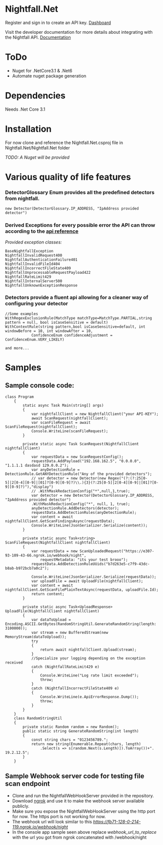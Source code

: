 # Nightfall.Net

Register and sign in to create an API key. [Dashboard](https://app.nightfall.ai/developer-platform)

Visit the developer documentation for more details about integrating with the Nightfall API. [Documentation](https://docs.nightfall.ai/docs/entities-and-terms-to-know)

# ToDo

* Nuget for .NetCore3.1 & .Net6
* Automate nuget package generation

# Dependencies
Needs .Net Core 3.1

# Installation
For now clone and reference the Nightfall.Net.csproj file in Nightfall.Net/Nightfall.Net folder 

*TODO: A Nuget will be provided*

# Various quality of life features 

### DetectorGlossary Enum provides all the predefined detectors from nightfall.

```
new Detector(DetectorGlossary.IP_ADDRESS, "IpAddress provided detector")
```
### Derived Exceptions for every possible error the API can throw according to the [api reference](https://docs.nightfall.ai/reference/scanpayloadv3)
*Provided exception classes:*
```
BaseNightfallException
NightfallInvalidRequest400
NightfallAuthenticationFailure401
NightfallInvalidFileId404
NightfallIncorrectFileState409
NightfallUnprocessableRequestPayload422
NightfallRateLimit429
NightfallInternalServer500
NightfallUnknownExceptionResponse 
```

### Detectors provide a fluent api allowing for a cleaner way of configuring your detector 
```
//Some examples
WithRegexExclusionRule(MatchType matchType=MatchType.PARTIAL,string pattern = null, bool isCaseSensitive = default)
WithContextRule(string pattern,bool isCaseSensitive=default, int windowBefore = 10, int windowAfter = 10,
            ConfidenceEnum confidenceAdjustment = ConfidenceEnum.VERY_LIKELY)

and more...
```
# Samples

## Sample console code:
```
class Program
    {
        static async Task Main(string[] args)
        {
            var nightfallClient = new NightfallClient("your API-KEY");
            await ScanRequest(nightfallClient);
            var scanFileRequest = await ScanFileRequest(nightfallClient);
            Console.WriteLine(scanFileRequest);
        }

        private static async Task ScanRequest(NightfallClient nightfallClient)
        {
            var requestData = new ScanRequestConfig();
            requestData.AddPayload("192.168.162.5", "0.0.0.0", "1.1.1.1 dasdasd 129.0.0.2");
            var anyDetectionRule = DetectionRule.GetANYDetectionRule("Any of the provided detectors");
            // var detector = new Detector(new Regex("(?:(?:25[0-5]|2[0-4][0-9]|[01]?[0-9][0-9]?)\\.){3}(?:25[0-5]|2[0-4][0-9]|[01]?[0-9][0-9]?)"),"display")
            // .WithMaskRedactionConfig("*",null,1,true);
            var detector = new Detector(DetectorGlossary.IP_ADDRESS, "IpAddress provided detector")
            .WithMaskRedactionConfig("*", null, 1, true);
            anyDetectionRule.AddDetectors(detector);
            requestData.AddDetectionRules(anyDetectionRule);
            var content = await nightfallClient.GetScanFindingsAsync(requestData);
            Console.WriteLine(JsonSerializer.Serialize(content));
        }

        private static async Task<string> ScanFileRequest(NightfallClient nightfallClient)
        {
            var requestData = new ScanUploadedRequest("https://e307-93-109-43-66.ngrok.io/webhook/night",
                requestMetadata: "its your test brooo");
            requestData.AddDetectionRuleUUids("b7d263e5-c7f9-43dc-b8ab-b972bcb7a0c2");

            Console.WriteLine(JsonSerializer.Serialize(requestData));
            var uploadFile = await UploadFile(nightfallClient);
            var content = await nightfallClient.GetScanFilePlainTextAsync(requestData, uploadFile.Id);
            return content;
        }

        private static async Task<UploadResponse> UploadFile(NightfallClient nightfallClient)
        {
            var dataToUpload = Encoding.ASCII.GetBytes(RandomStringUtil.GenerateRandomString(length: 3100000));
            var stream = new BufferedStream(new MemoryStream(dataToUpload));
            try
            {
                return await nightfallClient.Upload(stream);
            }
            //Specialize your logging depending on the exception received
            catch (NightfallRateLimit429 e)
            {
                Console.WriteLine("Log rate limit exceeded");
                throw;
            }
            catch (NightfallIncorrectFileState409 e)
            {
                Console.WriteLine(e.ApiErrorResponse.Dump());
                throw;
            }
        }
    }
    class RandomStringUtil
    {
        private static Random random = new Random();
        public static string GenerateRandomString(int length)
        {
            const string chars = "0123456789.";
            return new string(Enumerable.Repeat(chars, length)
                .Select(s => s[random.Next(s.Length)]).ToArray())+". 19.2.12.5";
        }
    }

```

## Sample Webhook server code for testing file scan endpoint

* Clone and run the NightfallWebHookServer provided in the repository.
* Download [ngrok](https://ngrok.com/) and use it to make the webhook server available publicly.
* Make sure you expose the NightfallWebHookServer using the http port for now. The https port is not working for now.
* The webhook url will look similar to this *https://fb71-128-0-214-119.ngrok.io/webhook/night*
* In the console app sample seen above replace *webhook_url_to_replace* with the url you got from ngrok concatenated with /webhook/night


